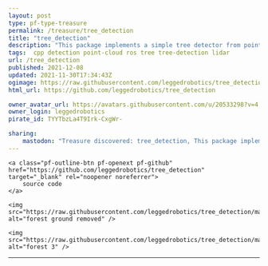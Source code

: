 ```yaml
---
layout: post
type: pf-type-treasure
permalink: /treasure/tree_detection
title: "tree_detection"
description: "This package implements a simple tree detector from point cloud data. It makes no assumptions about the ground plane and can handle arbitrary terrains."
tags:  cpp detection point-cloud ros tree tree-detection lidar
url: /tree_detection
published: 2021-12-08
updated: 2021-11-30T17:34:43Z
ogimage: https://raw.githubusercontent.com/leggedrobotics/tree_detection/main/doc/forest2.jpg
html_url: https://github.com/leggedrobotics/tree_detection

owner_avatar_url: https://avatars.githubusercontent.com/u/20533298?v=4
owner_login: leggedrobotics
pirate_id: TYYTbzLa4T9Irk-CxgWr-

sharing:
    mastodon: "Treasure discovered: tree_detection, This package implements a simple tree detector from point cloud data. It makes no assumptions about the ground plane and can handle arbitrary terrains."
---
```


<div class="text-center">

    
    <a class="pf-outline-btn pf-openext pf-github" href="https://github.com/leggedrobotics/tree_detection" target="_blank" rel="noopener noreferrer">
        source code
    </a>
    
    

    
</div>


<div class="pf-pirate-ogimage">
    
    <img src="https://raw.githubusercontent.com/leggedrobotics/tree_detection/main/doc/forest2.jpg" alt="forest ground removed" />
    
    <img src="https://raw.githubusercontent.com/leggedrobotics/tree_detection/main/doc/forest3.jpg" alt="forest 3" />
    
</div>




<div class="pf-night-sky-spacer">
    <div id="pf-night-sky" data-stars="5" data-owner="leggedrobotics" data-repo="tree_detection">
        <div id="pf-open-dialog" class="pf-meta-star pf-star-todo"></div>
        <dialog id="pf-star-dialog">
            Star this Repository to putt a smile on the Developers face.
            <br/>
            <div class="pf-row">
                <div class="pf-grow"></div>
                <div><a class="pf-unterlines" href="https://github.com/leggedrobotics/tree_detection" target="_blank">VISIT REPOSITORY</a></div>
            </div>
        </dialog>
    </div>
</div>

<hr class="gf-seperator">
